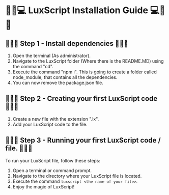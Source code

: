 # 🚀🌟💻 LuxScript Installation Guide 💻🌟🚀

## 🔸🔸🔸 Step 1 - Install dependencies 🔸🔸🔸
1. Open the terminal (As administrator).
2. Navigate to the LuxScript folder (Where there is the README.MD) using the command "cd".
3. Execute the command "npm i".
This is going to create a folder called node_module, that contains all the dependencies.
4. You can now remove the package.json file.

## 🔸🔸🔸 Step 2 - Creating your first LuxScript code 🔸🔸🔸
1. Create a new file with the extension ".lx".
2. Add your LuxScript code to the file.

## 🔸🔸🔸 Step 3 - Running your first LuxScript code / file. 🔸🔸🔸
To run your LuxScript file, follow these steps:
1. Open a terminal or command prompt.
2. Navigate to the directory where your LuxScript file is located.
3. Execute the command `luxscript <the name of your file>`.
4. Enjoy the magic of LuxScript!